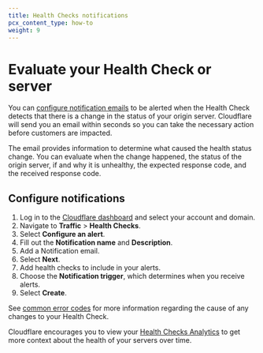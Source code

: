 ```yaml
---
title: Health Checks notifications
pcx_content_type: how-to
weight: 9
---
```


# Evaluate your Health Check or server

You can [configure notification emails](/health-checks/how-to/health-checks-notifications/#configure-notifications) to be alerted when the Health Check detects that there is a change in the status of your origin server. Cloudflare will send you an email within seconds so you can take the necessary action before customers are impacted.

The email provides information to determine what caused the health status change. You can evaluate when the change happened, the status of the origin server, if and why it is unhealthy, the expected response code, and the received response code.
	
## Configure notifications 

1. Log in to the [Cloudflare dashboard](https://dash.Khulnasoft.com) and select your account and domain.
2. Navigate to **Traffic** > **Health Checks**.
3. Select **Configure an alert**.
4. Fill out the **Notification name** and **Description**. 
5. Add a Notification email.
6. Select **Next**.
7. Add health checks to include in your alerts.
8. Choose the **Notification trigger**, which determines when you receive alerts.
9. Select **Create**.

See [common error codes](/health-checks/health-checks-analytics/#common-error-codes) for more information regarding the cause of any changes to your Health Check.

Cloudflare encourages you to view your [Health Checks Analytics](/health-checks/health-checks-analytics/#common-error-codes) to get more context about the health of your servers over time. 

